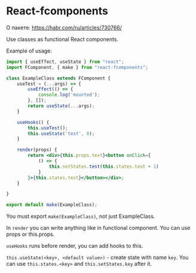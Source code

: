 # React-fcomponents

О пакете: https://habr.com/ru/articles/730766/

Use classes as functional React components.

Example of usage: 

```jsx
import { useEffect, useState } from "react";
import FComponent, { make } from "react-fcomponents";

class ExampleClass extends FComponent {
    useTest = (...args) => {
        useEffect(() => {
            console.log('mounted');
        }, []);
        return useState(...args);
    }

    useHooks() {
        this.useTest();
        this.useState('test', 0);
    }

    render(props) {
        return <div>{this.props.text}<button onClick={
            () => {
                this.setStates.test(this.states.test + 1)
            }
        }>{this.states.test}</button></div>;
    }

}

export default make(ExampleClass);
```

You must export `make(ExampleClass)`, not just ExampleClass.

In `render` you can write anything like in functional component. You can use props or this.props.

`useHooks` runs before render, you can add hooks to this.

`this.useState(<key>, <default value>)` - create state with name `key`. You can use `this.states.<key>` and `this.setStates.key` after it.